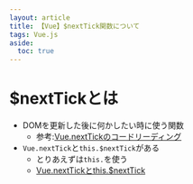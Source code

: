 ```yaml
---
layout: article
title: 【Vue】$nextTick関数について
tags: Vue.js
aside:
  toc: true
---
```



# $nextTickとは

- DOMを更新した後に何かしたい時に使う関数
  - 参考:[Vue.nextTickのコードリーディング](https://aloerina01.github.io/blog/2018-09-27-1)
- `Vue.nextTick`と`this.$nextTick`がある
  - とりあえずは`this.`を使う
  - [Vue.nextTickとthis.$nextTick](https://qiita.com/murashi/items/a68a6d31f788737f0be6)
